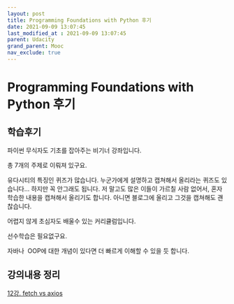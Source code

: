 ```yaml
---
layout: post
title: Programming Foundations with Python 후기
date: 2021-09-09 13:07:45
last_modified_at : 2021-09-09 13:07:45
parent: Udacity
grand_parent: Mooc
nav_exclude: true
---
```


# Programming Foundations with Python 후기

## 학습후기

파이썬 무식자도 기초를 잡아주는 비기너 강좌입니다.

총 7개의 주제로 이뤄져 있구요.

유다시티의 특징인 퀴즈가 많습니다. 
누군가에게 설명하고 캡쳐해서 올리라는 퀴즈도 있습니다...
하지만 꼭 안그래도 됩니다.
저 말고도 많은 이들이 가르칠 사람 없어서, 혼자 학습한 내용을 캡쳐해서 올리기도 합니다.
아니면 블로그에 올리고 그것을 캡쳐해도 괜찮습니다.

어렵지 않게 초심자도 배울수 있는 커리큘럼입니다.

선수학습은 필요없구요.

자바나  OOP에 대한 개념이 있다면 더 빠르게 이해할 수 있을 듯 합니다.

## 강의내용 정리

[12강. fetch vs axios](%5BUdacity%5D%20Programming%20Foundations%20with%20Python%20%E1%84%92%E1%85%AE%E1%84%80%E1%85%B5%2025845b14f3cb477ebc0e6fb3e6018ebb/12%E1%84%80%E1%85%A1%E1%86%BC%20fetch%20vs%20axios%201ce4a20457de41b692ba5be88b051973.md)